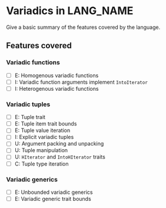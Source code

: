 # Variadics in LANG_NAME

Give a basic summary of the features covered by the language.

## Features covered

### Variadic functions

- [ ] E: Homogenous variadic functions
- [ ] I: Variadic function arguments implement `IntoIterator`
- [ ] I: Heterogenous variadic functions

### Variadic tuples

- [ ] E: Tuple trait
- [ ] E: Tuple item trait bounds
- [ ] E: Tuple value iteration
- [ ] I: Explicit variadic tuples
- [ ] U: Argument packing and unpacking
- [ ] U: Tuple manipulation
- [ ] U: `HIterator` and `IntoHIterator` traits
- [ ] C: Tuple type iteration

### Variadic generics

- [ ] E: Unbounded variadic generics
- [ ] E: Variadic generic trait bounds
